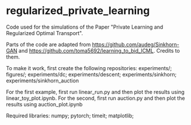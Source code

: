 # regularized_private_learning

Code used for the simulations of the Paper "Private Learning and Regularized Optimal Transport".

Parts of the code are adapted from https://github.com/audeg/Sinkhorn-GAN and https://github.com/toma5692/learning_to_bid_ICML. Credits to them.

To make it work, first create the following repositories: experiments/; figures/; experiments/dc; experiments/descent; experiments/sinkhorn; experiments/sinkhorn_auction


For the first example, first run linear_run.py and then plot the results using linear_toy_plot.ipynb.
For the second, first run auction.py and then plot the results using auction_plot.ipynb

Required libraries:
numpy; 
pytorch; 
timeit; 
matplotlib; 
